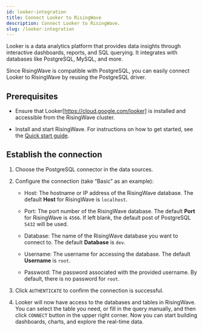 ```yaml
---
id: looker-integration
title: Connect Looker to RisingWave
description: Connect Looker to RisingWave.
slug: /looker-integration
---
```

<head>
  <link rel="canonical" href="https://docs.risingwave.com/docs/current/looker-integration/" />
</head>

Looker is a data analytics platform that provides data insights through interactive dashboards, reports, and SQL querying. It integrates with databases like PostgreSQL, MySQL, and more.

Since RisingWave is compatible with PostgreSQL, you can easily connect Looker to RisingWave by reusing the PostgreSQL driver.

## Prerequisites

- Ensure that Looker[https://cloud.google.com/looker] is installed and accessible from the RisingWave cluster. 

- Install and start RisingWave. For instructions on how to get started, see the [Quick start guide](/get-started.md).

## Establish the connection

1. Choose the PostgreSQL connector in the data sources.

2. Configure the connection (take “Basic” as an example):

    - Host: The hostname or IP address of the RisingWave database. The default **Host** for RisingWave is `localhost`.

    - Port: The port number of the RisingWave database. The default **Port** for RisingWave is `4566`. If left blank, the default post of PostgreSQL `5432` will be used.

    - Database: The name of the RisingWave database you want to connect to. The default **Database** is `dev`.

    - Username: The username for accessing the database. The default **Username** is `root`.

    - Password: The password associated with the provided username. By default, there is no password for `root`.

3. Click `AUTHENTICATE` to confirm the connection is successful.

4. Looker will now have access to the databases and tables in RisingWave. You can select the table you need, or fill in the query manually, and then click `CONNECT` button in the upper right corner. Now you can start building dashboards, charts, and explore the real-time data.